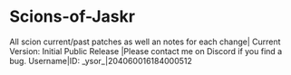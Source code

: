 # Scions-of-Jaskr
All scion current/past patches as well an notes for each change| Current Version: Initial Public Release |Please contact me on Discord if you find a bug. Username|ID:  _ysor\_|204060016184000512
